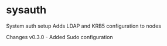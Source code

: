 # sysauth

System auth setup
	Adds LDAP and KRB5 configuration to nodes

Changes
	v0.3.0 - Added Sudo configuration
